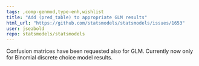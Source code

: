 ```yaml
---
tags: ,comp-genmod,type-enh,wishlist
title: "Add (pred_table) to appropriate GLM results"
html_url: "https://github.com/statsmodels/statsmodels/issues/1653"
user: jseabold
repo: statsmodels/statsmodels
---
```


Confusion matrices have been requested also for GLM. Currently now only for Binomial discrete choice model results.
